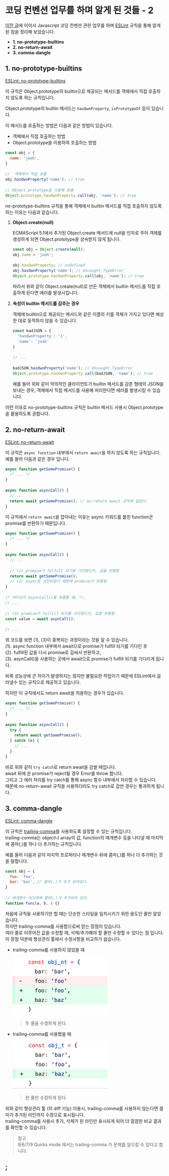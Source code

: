 # 코딩 컨벤션 업무를 하며 알게 된 것들 - 2

[이전 글](https://yeonjuan.github.io/coding-convention/)에 이어서 Javascript 코딩 컨벤션 관련 업무를 하며 [ESLint](https://eslint.org/) 규칙을 통해 알게 된 점을 정리해 보았습니다.  

 - **1. no-prototype-builtins**  
 - **2. no-return-await**  
 - **3. comma-dangle**  

## 1. no-prototype-builtins
[ESLint: no-prototype-builtins](https://eslint.org/docs/rules/no-prototype-builtins)  

이 규칙은 Object.prototype의 builtin으로 제공되는 메서드를 객체에서 직접 호출하지 않도록 하는 규칙입니다.  

Object.prototype의 builtin 메서드는 `hasOwnProperty`, `isPrototypeOf` 등이 있습니다.  

이 메서드를 호출하는 방법은 다음과 같은 방법이 있습니다.  

* 객체에서 직접 호출하는 방법  
* Object.prototype을 이용하여 호출하는 방법  

```js
const obj = {
  name: 'joah',
}

//  객체에서 직접 호출
obj.hasOwnProperty('name'); // true

// Object.prototype을 이용해 호출
Object.prototype.hasOwnProperty.call(obj, 'name'); // true
```
  
no-prototype-builtins 규칙을 통해 객체에서 builtin 메서드를 직접 호출하지 않도록 하는 이유는 다음과 같습니다.  
  

  1. **Object.create(null)**  

      ECMAScript 5.1에서 추가된 Object.create 메서드에 null을 인자로 주어 객체를 생성하게 되면 Object.prototype을 상속받지 않게 됩니다.  

      ```js
      const obj = Object.create(null);
      obj.name = 'joah';

      obj.hasOwnProperty; // undefined
      obj.hasOwnProperty('name'); // Uncaught TypeError
      Object.prototype.hasOwnProperty.call(obj, 'name'); // true
      ```

      따라서 위와 같이 Object.create(null)로 만든 객체에서 builtin 메서드를 직접 호출하게 된다면 에러를 발생시킵니다.  

  2. **속성이 builtin 메서드를 감추는 경우**  

      객체에 builtin으로 제공되는 메서드와 같은 이름의 키를 객체가 가지고 있다면 예상한 대로 동작하지 않을 수 있습니다.  

      ```js
      const badJSON = {
        'hasOwnProperty': '1',
        'name': 'joah'
      }

      // ...

      badJSON.hasOwnProperty('name'); // Uncaught TypeError
      Object.prototype.hasOwnProperty.call(badJSON, 'name'); // true
      ```

      예를 들어 위와 같이 악의적인 클라이언트가 builtin 메서드를 감춘 형태의 JSON을 보내는 경우, 객체에서 직접 메서드를 사용해 처리한다면 에러를 발생시킬 수 있습니다.  
  
  이런 이유로 no-prototype-builtins 규칙은 builtin 메서드 사용시 Object.prototype을 활용하도록 권합니다.  


## 2. no-return-await
[ESLint: no-return-await](https://eslint.org/docs/rules/no-return-await)  

이 규칙은 `async function` 내부에서 `return await`을 하지 않도록 하는 규칙입니다. 예를 들어 다음과 같은 경우 입니다.  

```js
async function getSomePromise() {
  /* ... */
}

async function asyncCall() {
  // ...
  return await getSomePromise(); // no-return-await 규칙에 걸린다.
}
```
  
이 규칙에서 `return await`을 잡아내는 이유는 async 키워드를 붙힌 function은 promise를 반환하기 때문입니다.  

```js
async function getSomePromise() {
  /* ... */
}

async function asyncCall() {
  // ...

  // (1) promise가 fulfill 되기를 기다렸다가, 값을 반환함
  return await getSomePromise();
  // (2) async로 선언되었기 때문에 promise가 반환됨
}

/* 어디선가 asyncCall()을 호출할 때, */.
// ...

// (3) promise가 fulfill 되기를 기다렸다가, 값을 반환함
const value = await asynCall();

// ...
```
위 코드를 보면 (1), (3)이 중복되는 과정이라는 것을 알 수 있습니다.  
(1). async function 내부에서 await으로 promise가 fulfill 되기를 기다린 후  
(2). fulfill된 값을 다시 promise로 감싸서 반환하고,  
(3). asynCall()을 사용하는 곳에서 await으로 promise가 fulfill 되기를 기다리게 됩니다.  

비록 성능상에 큰 차이가 발생하지는 않지만 불필요한 작업이기 때문에 ESLint에서 걸러낼수 있는 규칙으로 제공하고 있습니다.  

하지만 이 규칙에서도 return await을 허용하는 경우가 있습니다.  

```js
async function getSomePromise() {
  /* ... */
}

async function asyncCall() {
  try {
    return await getSomePromise();
  } catch (e) {
    // ...
  }
}
```

바로 위와 같이 `try catch`로 return await을 감쌀 때입니다.  
await 뒤에 온 promise가 reject될 경우 Error를 throw 합니다.  
그리고 그 에러 처리를 try catch를 통해 async 함수 내부에서 처리할 수 있습니다.  
때문에 no-return-await 규칙을 사용하더라도 try catch로 감싼 경우는 통과하게 됩니다.  

## 3. comma-dangle
[ESLint: comma-dangle](https://eslint.org/docs/rules/comma-dangle)  

이 규칙은 [trailing-comma](https://developer.mozilla.org/ko/docs/Web/JavaScript/Reference/Trailing_commas)를 사용하도록 설정할 수 있는 규칙입니다.  
trailing-comma는 object나 array의 값, function의 매개변수 등을 나타낼 때 마지막에 콤마(,)를 하나 더 추가하는 규칙입니다.  

예를 들어 다음과 같이 마지막 프로퍼티나 매개변수 뒤에 콤마(,)를 하나 더 추가하는 것을 말합니다.
```js
const obj = {
  foo: 'foo',
  bar: 'bar', // 콤마(,)가 추가 되어있다.
}

// 매개변수 마지막에 콤마(,)가 추가되어 있다.
function func(a, b, ) {} 
```

처음에 규칙을 사용하기만 할 때는 단순한 스타일을 일치시키기 위한 용도인 줄만 알았습니다.  
하지만 trailing-comma를 사용함으로써 얻는 장점이 있습니다.  
여러 줄로 이루어진 값을 수정할 때, 삭제/추가해야 할 줄만 수정할 수 있다는 점 입니다.  
이 장점 덕분에 형상관리 툴에서 수정사항을 비교하기 쉽습니다.  

 * trailing-comma를 사용하지 않았을 때  

    ![no-trailing-comma](/assets/images/no-trailing-comma.png)

    > 두 줄을 수정하게 된다.

 * trailing-comma를 사용했을 때  

    ![trailing-comma](/assets/images/trailing-comma.png)

    > 한 줄만 수정하게 된다.

위와 같이 형상관리 툴 (의 diff 기능) 이용시,
trailing-comma를 사용하지 않는다면 콤마가 추가된 라인까지 수정으로 표시됩니다.  
trailing-comma를 사용시 추가, 삭제가 된 라인만 표시되게 되어 더 깔끔한 비교 결과를 확인할 수 있습니다.  


> 참고  
> IE6/7/9 Quirks mode 에서는 trailing-comma 가 문제를 일으킬 수 있다고 합니다.  

## ;

